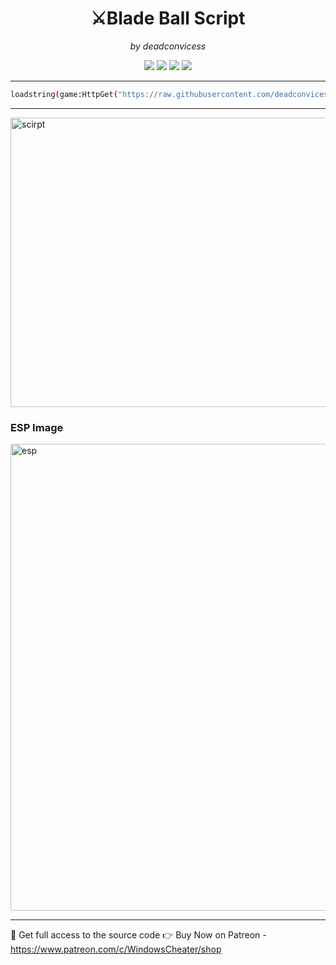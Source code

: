 <h1 align="center">⚔Blade Ball Script</h1>
<p align="center"><i>by deadconvicess</i></p>

<p align="center">
  <img src="https://img.shields.io/badge/UI-Hydra%20UI-purple?style=for-the-badge&logo=lua" />
  <img src="https://img.shields.io/badge/Status-Working-brightgreen?style=for-the-badge&logo=roblox" />
  <img src="https://img.shields.io/badge/Game-Blade%20Ball-blue?style=for-the-badge&logo=roblox" />
  <img src="https://img.shields.io/badge/Source%20Code-Available%20on%20Patreon-orange?style=for-the-badge&logo=patreon" />
</p>

---


```bash
loadstring(game:HttpGet("https://raw.githubusercontent.com/deadconvicess/Bladeball-Script/main/main.lua"))()
```
---

<img width="807" height="463" alt="scirpt" src="https://github.com/user-attachments/assets/1ae816d9-1bec-4e86-ba41-fc7942cdbc16" />



###  ESP Image


<img width="617" height="747" alt="esp" src="https://github.com/user-attachments/assets/86bb240f-0cf9-46c9-943d-a9aba58630fe" />

---


💸 Get full access to the source code
👉 Buy Now on Patreon - https://www.patreon.com/c/WindowsCheater/shop













